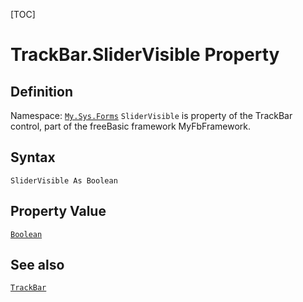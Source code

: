 [TOC]
# TrackBar.SliderVisible Property

## Definition
Namespace: [`My.Sys.Forms`](My.Sys.Forms.md)
`SliderVisible` is property of the TrackBar control, part of the freeBasic framework MyFbFramework.
## Syntax
```freeBasic
SliderVisible As Boolean
```
## Property Value
[`Boolean`]("https://www.freebasic.net/wiki/KeyPgBoolean")
## See also
[`TrackBar`](TrackBar.md)
